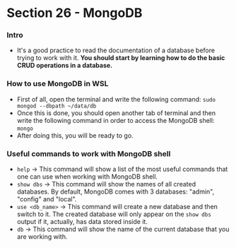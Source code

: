 # Section 26 - MongoDB

### Intro
* It's a good practice to read the documentation of a database before trying to work with it. __You should start by learning how to do the basic CRUD operations in a database.__

### How to use MongoDB in WSL
* First of all, open the terminal and write the following command: ```sudo mongod --dbpath ~/data/db```
* Once this is done, you should open another tab of terminal and then write the following command in order to access the MongoDB shell: ```mongo```
* After doing this, you will be ready to go.

### Useful commands to work with MongoDB shell
* ```help``` -> This command will show a list of the most useful commands that one can use when working with MongoDB shell.
* ```show dbs``` -> This command will show the names of all created databases. By default, MongoDB comes with 3 databases: "admin", "config" and "local".
* ```use <db_name>``` -> This command will create a new database and then switch to it. The created database will only appear on the ```show dbs``` output if it, actually, has data stored inside it.
* ```db``` -> This command will show the name of the current database that you are working with.
